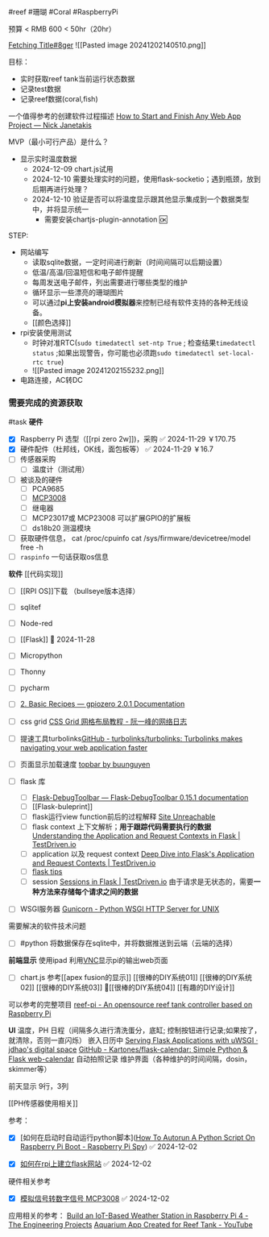 #reef #珊瑚 #Coral #RaspberryPi

预算 < RMB 600 < 50hr（20hr）

[Fetching Title#8ger](https://youtu.be/0lguyj1sFS8)
![[Pasted image 20241202140510.png]]

目标：
- 实时获取reef tank当前运行状态数据
- 记录test数据
- 记录reef数据(coral,fish)

一个值得参考的创建软件过程描述 [How to Start and Finish Any Web App Project — Nick Janetakis](https://nickjanetakis.com/blog/how-to-start-and-finish-any-web-app-project)



MVP（最小可行产品）是什么？
- 显示实时温度数据          
	- 2024-12-09 chart.js试用
	- 2024-12-10 需要处理实时的问题，使用flask-socketio；遇到瓶颈，放到后期再进行处理？
	- 2024-12-10 验证是否可以将温度显示跟其他显示集成到一个数据类型中，并将显示统一
		- 需要安装chartjs-plugin-annotation 🆗



STEP:
- 网站编写
	- 读取sqlite数据，一定时间进行刷新（时间间隔可以后期设置）
	- 低温/高温/回温短信和电子邮件提醒
	- 每周发送电子邮件，列出需要进行哪些类型的维护
	- 循环显示一些漂亮的珊瑚图片
	- 可以通过**pi上安装android模拟器**来控制已经有软件支持的各种无线设备。
	- [[颜色选择]]
- rpi安装使用测试
	- 时钟对准RTC(`sudo timedatectl set-ntp True` ; 检查结果`timedatectl status` ;如果出现警告，你可能也必须跑`sudo timedatectl set-local-rtc true`)
	- ![[Pasted image 20241202155232.png]]
- 电路连接，AC转DC


### 需要完成的资源获取

#task 
**硬件**
- [x] Raspberry Pi 选型（[[rpi zero 2w]])，采购 ✅ 2024-11-29  ￥170.75
- [x] 硬件配件（杜邦线，OK线，面包板等） ✅ 2024-11-29    ￥16.7
- [ ] 传感器采购
	- [ ] 温度计（测试用）
- [ ] 被谈及的硬件
	- [ ] PCA9685
	- [ ] [MCP3008](https://gpiozero.readthedocs.io/en/latest/api_spi.html#gpiozero.MCP3008)
	- [ ] 继电器
	- [ ] MCP23017或 MCP23008  可以扩展GPIO的扩展板
	- [ ] ds18b20 测温模块
- [ ] 获取硬件信息， cat /proc/cpuinfo    cat /sys/firmware/devicetree/model   free -h
- [ ] `raspinfo`  一句话获取os信息

**软件**  [[代码实现]]
- [ ] [[RPI OS]]下载 （bullseye版本选择）
- [ ] sqlitef
- [ ] Node-red
- [ ] [[Flask]] 🛫 2024-11-28 
- [ ] Micropython
- [ ] Thonny
- [ ] pycharm
- [ ] [2. Basic Recipes — gpiozero 2.0.1 Documentation](https://gpiozero.readthedocs.io/en/latest/recipes.html)
- [ ] css grid [CSS Grid 网格布局教程 - 阮一峰的网络日志](https://www.ruanyifeng.com/blog/2019/03/grid-layout-tutorial.html)
- [ ] 提速工具turbolinks[GitHub - turbolinks/turbolinks: Turbolinks makes navigating your web application faster](https://github.com/turbolinks/turbolinks)
- [ ] 页面显示加载速度 [topbar by buunguyen](https://buunguyen.github.io/topbar/)
- [ ] flask 库
	- [ ] [Flask-DebugToolbar — Flask-DebugToolbar 0.15.1 documentation](https://flask-debugtoolbar.readthedocs.io/en/latest/)
	- [ ] [[Flask-buleprint]] 
	- [ ] flask运行view function前后的过程解释 [Site Unreachable](https://testdriven.io/blog/how-are-requests-processed-in-flask/)
	- [ ] flask context  上下文解析；**用于跟踪代码需要执行的数据** [Understanding the Application and Request Contexts in Flask | TestDriven.io](https://testdriven.io/blog/flask-contexts/)
	- [ ] application 以及 request context [Deep Dive into Flask's Application and Request Contexts | TestDriven.io](https://testdriven.io/blog/flask-contexts-advanced/)
	- [ ] [flask tips](https://www.patricksoftwareblog.com/flask_tips.html)
	- [ ] session [Sessions in Flask | TestDriven.io](https://testdriven.io/blog/flask-sessions/) 由于请求是无状态的，需要**一种方法来存储每个请求之间的数据**
- [ ] WSGI服务器 [Gunicorn - Python WSGI HTTP Server for UNIX](https://gunicorn.org/)








需要解决的软件技术问题
- [ ] #python 将数据保存在sqlite中，并将数据推送到云端（云端的选择）




**前端显示**
使用ipad 利用[VNC](https://apps.apple.com/gb/app/realvnc-viewer-remote-desktop/id352019548)显示pi的输出web页面
- [ ] chart.js
参考[[apex fusion的显示]]
[[很棒的DIY系统01]]
[[很棒的DIY系统02]]
[[很棒的DIY系统03]]
🔴[[很棒的DIY系统04]]
[[有趣的DIY设计]]

可以参考的完整项目 [reef-pi - An opensource reef tank controller based on Raspberry Pi](https://reef-pi.github.io/)


**UI**
温度，PH 
日程（间隔多久进行清洗蛋分，底缸; 控制按钮进行记录;如果按了，就清除，否则一直闪烁）
	嵌入日历中
	[Serving Flask Applications with uWSGI · jdhao's digital space](https://jdhao.github.io/2020/06/13/flask_serving_via_wsgi_server/)
	[GitHub - Kartones/flask-calendar: Simple Python & Flask web-calendar](https://github.com/Kartones/flask-calendar?tab=readme-ov-file)
自动拍照记录
维护界面（各种维护的时间间隔，dosin，skimmer等）

前天显示
9行，3列



[[PH传感器使用相关]]


参考：

- [x] [如何在启动时自动运行python脚本]([How To Autorun A Python Script On Raspberry Pi Boot - Raspberry Pi Spy](https://www.raspberrypi-spy.co.uk/2015/02/how-to-autorun-a-python-script-on-raspberry-pi-boot/)) ✅ 2024-12-02
- [x] [如何在rpi上建立flask网站](https://www.raspberrypi-spy.co.uk/2017/07/create-a-basic-python-web-server-with-flask/) ✅ 2024-12-02


硬件相关参考
- [x] [模拟信号转数字信号 MCP3008](https://www.raspberrypi-spy.co.uk/2013/10/analogue-sensors-on-the-raspberry-pi-using-an-mcp3008/) ✅ 2024-12-02




应用相关的参考：
[Build an IoT-Based Weather Station in Raspberry Pi 4 - The Engineering Projects](https://www.theengineeringprojects.com/2024/01/build-an-iot-based-weather-station-in-raspberry-pi-4.html)
[Aquarium App Created for Reef Tank - YouTube](https://youtu.be/DdM4q2Ocza4)
